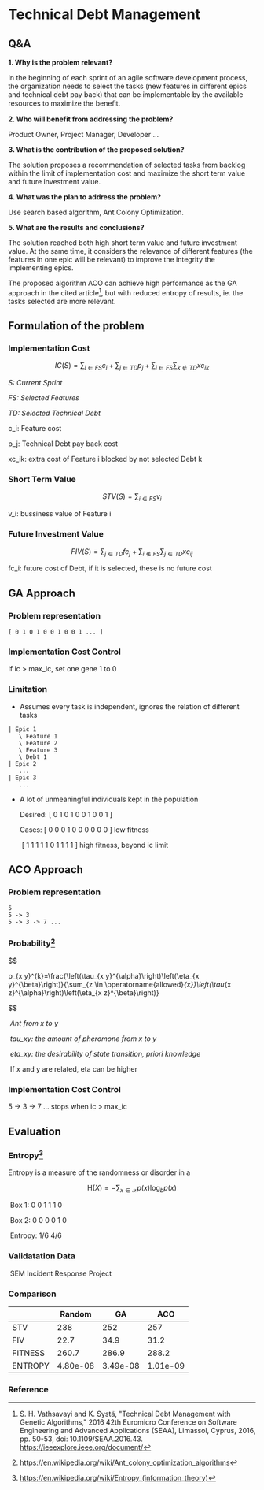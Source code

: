 # Technical Debt Management

## Q&A

**1. Why is the problem relevant?**

In the beginning of each sprint of an agile software development process, the organization needs to select the tasks (new features in different epics and technical debt pay back) that can be implementable by the available resources to maximize the beneﬁt. 



**2. Who will benefit from addressing the problem?**

Product Owner, Project Manager, Developer ...



**3. What is the contribution of the proposed solution?**

The solution proposes a recommendation of selected tasks from backlog within the limit of implementation cost and maximize the short term value and future investment value.



**4. What was the plan to address the problem?**

Use search based algorithm, Ant Colony Optimization.



**5. What are the results and conclusions?**

The solution reached both high short term value and future investment value. At the same time, it considers the relevance of different features (the features in one epic will be relevant) to improve the integrity the implementing epics.

The proposed algorithm ACO can achieve high performance as the GA approach in the cited article[^1], but with reduced entropy of results, ie. the tasks selected are more relevant.



## Formulation of the problem

### Implementation Cost

$$
I C(S)=\sum_{i \in F S} c_{i}+\sum_{j \in T D} p_{j}+\sum_{i \in F S} \sum_{k \notin T D} x c_{i k}
$$

​*S: Current Sprint*

​*FS: Selected Features*

​*TD: Selected Technical Debt*

​c_i: Feature cost

​p_j: Technical Debt pay back cost

​xc_ik: extra cost of Feature i blocked by not selected Debt k



### Short Term Value

$$
S T V(S)=\sum_{i \in F S} v_{i}
$$

​v_i: bussiness value of Feature i



### Future Investment Value

$$
F I V(S)=\sum_{j \in T D} f c_{j}+\sum_{i \notin F S} \sum_{j \in T D} x c_{i j}
$$

​fc_i: future cost of Debt, if it is selected, these is no future cost



## GA Approach

### Problem representation

```
[ 0 1 0 1 0 0 1 0 0 1 ... ]
```

### Implementation Cost Control

If ic > max_ic, set one gene 1 to 0



### Limitation

- Assumes every task is independent, ignores the relation of different tasks

```
| Epic 1
​   \ Feature 1
   \ Feature 2
   \ Feature 3
   \ Debt 1
| Epic 2
   ...
| Epic 3
   ...
```

- A lot of unmeaningful individuals kept in the population

  Desired: [ 0 1 0 1 0 0 1 0 0 1 ]

  Cases:    [ 0 0 0 1 0 0 0 0 0 0 ]    low fitness

  ​                [ 1 1 1 1 1 0 1 1 1 1 ]   high fitness, beyond ic limit



## ACO Approach

### Problem representation

```
5
5 -> 3
​5 -> 3 -> 7 ...
```


### Probability[^2]


$$

p_{x y}^{k}=\frac{\left(\tau_{x y}^{\alpha}\right)\left(\eta_{x y}^{\beta}\right)}{\sum_{z \in \operatorname{allowed}_{x}}\left(\tau_{x z}^{\alpha}\right)\left(\eta_{x z}^{\beta}\right)}

$$

​		*Ant from x to y*

​		*tau_xy: the amount of pheromone from x to y*

​		*eta_xy: the desirability of state transition, priori knowledge*

​		If x and y are related, eta can be higher

### Implementation Cost Control

  5 -> 3 -> 7 ... stops when ic > max_ic



## Evaluation

### Entropy[^3]

Entropy is a measure of the randomness or disorder in a 

$$
\mathrm{H}(X)=-\sum_{x \in \mathcal{X}} p(x) \log _{b} p(x)
$$

​		Box 1:  0 0        1 1        1 0

​		Box 2:  0 0        0 0        1 0

​		Entropy:		    1/6       4/6



### Validatation Data

​		SEM Incident Response Project


### Comparison

|     | Random | GA                                    | ACO  |
|-----| ------ | ------------------------------------- | ---- |
| STV | 238 | 252 | 257 |
| FIV | 22.7 | 34.9 | 31.2 |
| FITNESS | 260.7 | 286.9 | 288.2 |
| ENTROPY | 4.80e-08 | 3.49e-08 | 1.01e-09 |



### Reference

[^1]: S. H. Vathsavayi and K. Systä, "Technical Debt Management with Genetic Algorithms," 2016 42th Euromicro Conference on Software Engineering and Advanced Applications (SEAA), Limassol, Cyprus, 2016, pp. 50-53, doi: 10.1109/SEAA.2016.43. https://ieeexplore.ieee.org/document/

[^2]: https://en.wikipedia.org/wiki/Ant_colony_optimization_algorithms

[^3]: https://en.wikipedia.org/wiki/Entropy_(information_theory)
